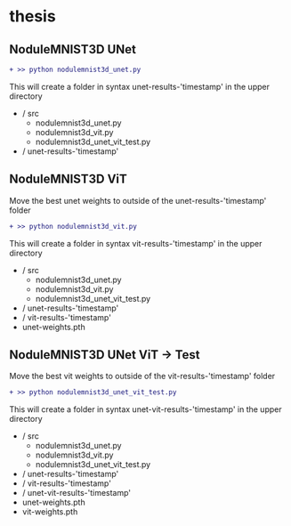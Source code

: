 # thesis

## NoduleMNIST3D UNet
```diff
+ >> python nodulemnist3d_unet.py
```

This will create a folder in syntax unet-results-'timestamp' in the upper directory

- / src
    - nodulemnist3d_unet.py
    - nodulemnist3d_vit.py
    - nodulemnist3d_unet_vit_test.py
- / unet-results-'timestamp'

## NoduleMNIST3D ViT
Move the best unet weights to outside of the unet-results-'timestamp' folder

```diff
+ >> python nodulemnist3d_vit.py
````

This will create a folder in syntax vit-results-'timestamp' in the upper directory

- / src
    - nodulemnist3d_unet.py
    - nodulemnist3d_vit.py
    - nodulemnist3d_unet_vit_test.py
- / unet-results-'timestamp'
- / vit-results-'timestamp'
- unet-weights.pth

## NoduleMNIST3D UNet ViT -> Test
Move the best vit weights to outside of the vit-results-'timestamp' folder

```diff
+ >> python nodulemnist3d_unet_vit_test.py
````

This will create a folder in syntax unet-vit-results-'timestamp' in the upper directory

- / src
    - nodulemnist3d_unet.py
    - nodulemnist3d_vit.py
    - nodulemnist3d_unet_vit_test.py
- / unet-results-'timestamp'
- / vit-results-'timestamp'
- / unet-vit-results-'timestamp'
- unet-weights.pth
- vit-weights.pth